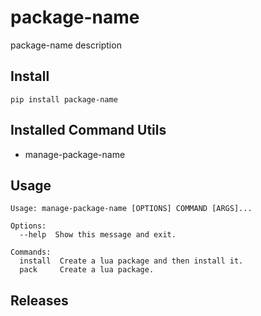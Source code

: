 # package-name

package-name description

## Install

```shell
pip install package-name
```

## Installed Command Utils

- manage-package-name

## Usage

```shell
Usage: manage-package-name [OPTIONS] COMMAND [ARGS]...

Options:
  --help  Show this message and exit.

Commands:
  install  Create a lua package and then install it.
  pack     Create a lua package.
```

## Releases

